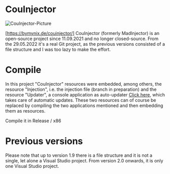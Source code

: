 # CouInjector
![CouInjector-Picture](https://bymynix.de/couinjector/assets/images/couinjector-picture-412x242.png)
 
[https://bymynix.de/couinjector/]
CouInjector (formerly MadInjector) is an open-source project since 11.09.2021 and no longer closed-source. From the 29.05.2022 it's a real Git project, as the previous versions consisted of a file structure and I was too lazy to make the effort.




# Compile
In this project "CouInjector" resources were embedded, among others, the resource "Injection", i.e. the injection file (branch in preparation) and the resource "Updater", a console application as auto-updater [Click here](https://github.com/ByMynix/CouInjector/tree/CouInjector-Auto-Updater), which takes care of automatic updates. These two resources can of course be replaced by compiling the two applications mentioned and then embedding them as resources. 

Compile it in Release / x86









# Previous versions
Please note that up to version 1.9 there is a file structure and it is not a single, let alone a Visual Studio project. From version 2.0 onwards, it is only one Visual Studio project.
